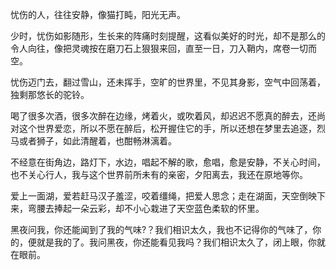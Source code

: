 忧伤的人，往往安静，像猫打盹，阳光无声。

少时，忧伤如影随形，生长来的阵痛时刻提醒，这看似美好的时光，却不是那么的令人向往，像把灵魂按在磨刀石上狠狠来回，直至一日，刀入鞘内，席卷一切而空。

忧伤迈门去，翻过雪山，还未挥手，空旷的世界里，不见其身影，空气中回荡着，独剩那悠长的驼铃。

喝了很多次酒，很多次醉在边缘，烤着火，或吹着风，却迟迟不愿真的醉去，还尚对这个世界爱恋，所以不愿在醉后，松开握住它的手，所以还想在梦里去追逐，烈马或者狮子，如此清醒着，也酣畅淋漓着。

不经意在街角边，路灯下，水边，唱起不解的歌，愈唱，愈是安静，不关心时间，也不关心行人，我与这个世界前所未有的亲密，夕阳离去，我还在原地等你。

爱上一面湖，爱若赶马汉子羞涩，咬着缰绳，把爱人思念；走在湖面，天空倒映下来，弯腰去捧起一朵云彩，却不小心栽进了天空蓝色柔软的怀里。

黑夜问我，你还能闻到了我的气味?？我们相识太久，我也不记得你的气味了，你的，便就是我的了。我问黑夜，你还能看见我吗？我们相识太久了，闭上眼，你就在眼前。